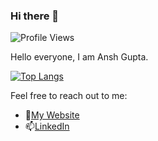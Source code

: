### Hi there 👋

![Profile Views](https://komarev.com/ghpvc/?username=ansh422)



<!--
**ansh422/ansh422** is a ✨ _special_ ✨ repository because its `README.md` (this file) appears on your GitHub profile.

Here are some ideas to get you started:

- 🔭 I’m currently working on ...
- 🌱 I’m currently learning ...
- 👯 I’m looking to collaborate on ...
- 🤔 I’m looking for help with ...
- 💬 Ask me about ...
- 📫 How to reach me: ...
- 😄 Pronouns: ...
- ⚡ Fun fact: ...
-->

Hello everyone, I am Ansh Gupta. 


<!--![Ansh's GitHub stats](https://github-readme-stats.vercel.app/api?username=ansh422&show_icons=true&theme=dracula) -->

[![Top Langs](https://github-readme-stats.vercel.app/api/top-langs/?username=ansh422&layout=compact&theme=dracula)](https://github.com/ansh422/github-readme-stats&layout=compact)

Feel free to reach out to me:
- 💬[My Website](https://www.anshgupta.tech/)
- 📫[LinkedIn](https://www.linkedin.com/in/ansh422/)
